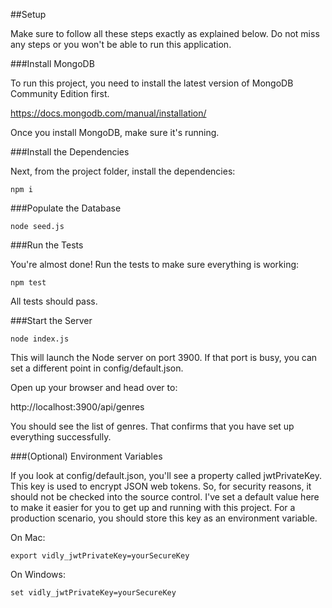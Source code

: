 ##Setup

Make sure to follow all these steps exactly as explained below. Do not miss any steps or you won't be able to run this application.

###Install MongoDB

To run this project, you need to install the latest version of MongoDB Community Edition first.

https://docs.mongodb.com/manual/installation/

Once you install MongoDB, make sure it's running.

###Install the Dependencies

Next, from the project folder, install the dependencies:

    npm i

###Populate the Database

    node seed.js

###Run the Tests

You're almost done! Run the tests to make sure everything is working:

    npm test

All tests should pass.

###Start the Server

    node index.js

This will launch the Node server on port 3900. If that port is busy, you can set a different point in config/default.json.

Open up your browser and head over to:

http://localhost:3900/api/genres

You should see the list of genres. That confirms that you have set up everything successfully.

###(Optional) Environment Variables

If you look at config/default.json, you'll see a property called jwtPrivateKey. This key is used to encrypt JSON web tokens. So, for security reasons, it should not be checked into the source control. I've set a default value here to make it easier for you to get up and running with this project. For a production scenario, you should store this key as an environment variable.

On Mac:

    export vidly_jwtPrivateKey=yourSecureKey

On Windows:

    set vidly_jwtPrivateKey=yourSecureKey

